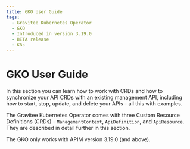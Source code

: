 ```yaml
---
title: GKO User Guide
tags:
  - Gravitee Kubernetes Operator
  - GKO
  - Introduced in version 3.19.0
  - BETA release
  - K8s
---
```


# GKO User Guide

In this section you can learn how to work with CRDs and how to synchronize your API CRDs with an existing management API, including how to start, stop, update, and delete your APIs - all this with examples.

The Gravitee Kubernetes Operator comes with three Custom Resource Definitions (CRDs) - `ManagementContext`, `ApiDefinition`, and `ApiResource`. They are described in detail further in this section.

The GKO only works with APIM version 3.19.0 (and above).
